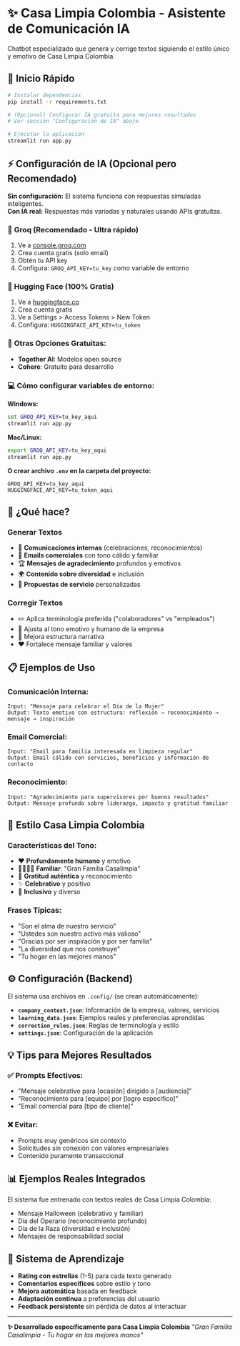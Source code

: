 # ✨ Casa Limpia Colombia - Asistente de Comunicación IA

Chatbot especializado que genera y corrige textos siguiendo el estilo único y emotivo de Casa Limpia Colombia.

## 🚀 Inicio Rápido

```bash
# Instalar dependencias
pip install -r requirements.txt

# (Opcional) Configurar IA gratuita para mejores resultados
# Ver sección "Configuración de IA" abajo

# Ejecutar la aplicación
streamlit run app.py
```

## ⚡ Configuración de IA (Opcional pero Recomendado)

**Sin configuración:** El sistema funciona con respuestas simuladas inteligentes.  
**Con IA real:** Respuestas más variadas y naturales usando APIs gratuitas.

### 🚀 **Groq (Recomendado - Ultra rápido)**
1. Ve a [console.groq.com](https://console.groq.com)
2. Crea cuenta gratis (solo email)
3. Obtén tu API key
4. Configura: `GROQ_API_KEY=tu_key` como variable de entorno

### 🤗 **Hugging Face (100% Gratis)**
1. Ve a [huggingface.co](https://huggingface.co)
2. Crea cuenta gratis
3. Ve a Settings > Access Tokens > New Token
4. Configura: `HUGGINGFACE_API_KEY=tu_token`

### 🔧 **Otras Opciones Gratuitas:**
- **Together AI**: Modelos open source
- **Cohere**: Gratuito para desarrollo

### 💻 **Cómo configurar variables de entorno:**

**Windows:**
```cmd
set GROQ_API_KEY=tu_key_aqui
streamlit run app.py
```

**Mac/Linux:**
```bash
export GROQ_API_KEY=tu_key_aqui
streamlit run app.py
```

**O crear archivo `.env` en la carpeta del proyecto:**
```
GROQ_API_KEY=tu_key_aqui
HUGGINGFACE_API_KEY=tu_token_aqui
```

## 🎯 ¿Qué hace?

### **Generar Textos**
- 🎉 **Comunicaciones internas** (celebraciones, reconocimientos)
- 📧 **Emails comerciales** con tono cálido y familiar
- 🏆 **Mensajes de agradecimiento** profundos y emotivos
- 🌍 **Contenido sobre diversidad** e inclusión
- 💼 **Propuestas de servicio** personalizadas

### **Corregir Textos**
- ✏️ Aplica terminología preferida ("colaboradores" vs "empleados")
- 🎨 Ajusta al tono emotivo y humano de la empresa
- 📝 Mejora estructura narrativa
- ❤️ Fortalece mensaje familiar y valores

## 📋 Ejemplos de Uso

### Comunicación Interna:
```
Input: "Mensaje para celebrar el Día de la Mujer"
Output: Texto emotivo con estructura: reflexión → reconocimiento → mensaje → inspiración
```

### Email Comercial:
```
Input: "Email para familia interesada en limpieza regular"
Output: Email cálido con servicios, beneficios y información de contacto
```

### Reconocimiento:
```
Input: "Agradecimiento para supervisores por buenos resultados"
Output: Mensaje profundo sobre liderazgo, impacto y gratitud familiar
```

## 🎨 Estilo Casa Limpia Colombia

### **Características del Tono:**
- ❤️ **Profundamente humano** y emotivo
- 👨‍👩‍👧‍👦 **Familiar**: "Gran Familia Casalimpia"
- 🙏 **Gratitud auténtica** y reconocimiento
- ✨ **Celebrativo** y positivo
- 🤝 **Inclusivo** y diverso

### **Frases Típicas:**
- "Son el alma de nuestro servicio"
- "Ustedes son nuestro activo más valioso"
- "Gracias por ser inspiración y por ser familia"
- "La diversidad que nos construye"
- "Tu hogar en las mejores manos"

## ⚙️ Configuración (Backend)

El sistema usa archivos en `.config/` (se crean automáticamente):

- **`company_context.json`**: Información de la empresa, valores, servicios
- **`learning_data.json`**: Ejemplos reales y preferencias aprendidas
- **`correction_rules.json`**: Reglas de terminología y estilo
- **`settings.json`**: Configuración de la aplicación

## 💡 Tips para Mejores Resultados

### ✅ **Prompts Efectivos:**
- "Mensaje celebrativo para [ocasión] dirigido a [audiencia]"
- "Reconocimiento para [equipo] por [logro específico]"
- "Email comercial para [tipo de cliente]"

### ❌ **Evitar:**
- Prompts muy genéricos sin contexto
- Solicitudes sin conexión con valores empresariales
- Contenido puramente transaccional

## 📊 Ejemplos Reales Integrados

El sistema fue entrenado con textos reales de Casa Limpia Colombia:
- Mensaje Halloween (celebrativo y familiar)
- Día del Operario (reconocimiento profundo)
- Día de la Raza (diversidad e inclusión)
- Mensajes de responsabilidad social

## 🔄 Sistema de Aprendizaje

- **Rating con estrellas** (1-5) para cada texto generado
- **Comentarios específicos** sobre estilo y tono  
- **Mejora automática** basada en feedback
- **Adaptación continua** a preferencias del usuario
- **Feedback persistente** sin pérdida de datos al interactuar

---

**✨ Desarrollado específicamente para Casa Limpia Colombia**
*"Gran Familia Casalimpia - Tu hogar en las mejores manos"*
